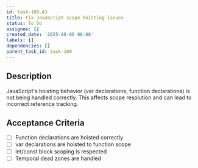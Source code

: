 ```yaml
---
id: task-100.43
title: Fix JavaScript scope hoisting issues
status: To Do
assignee: []
created_date: '2025-08-06 08:08'
labels: []
dependencies: []
parent_task_id: task-100
---
```


## Description

JavaScript's hoisting behavior (var declarations, function declarations) is not being handled correctly. This affects scope resolution and can lead to incorrect reference tracking.

## Acceptance Criteria

- [ ] Function declarations are hoisted correctly
- [ ] var declarations are hoisted to function scope
- [ ] let/const block scoping is respected
- [ ] Temporal dead zones are handled
